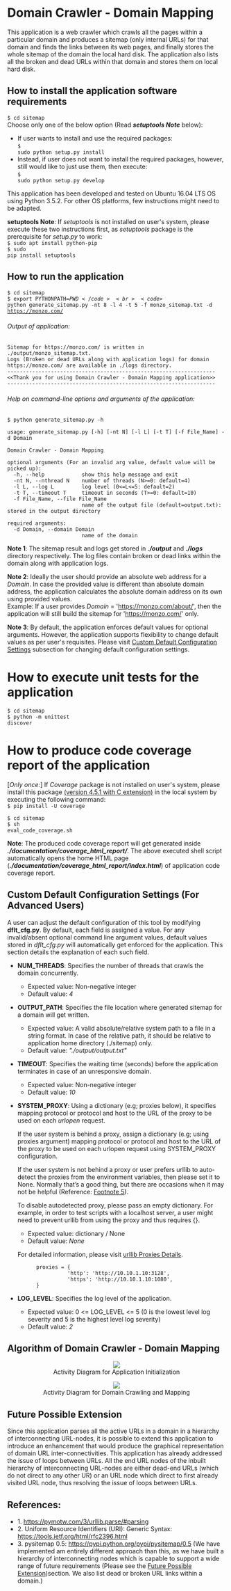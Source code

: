 # Domain Crawler - Domain Mapping
This application is a web crawler which crawls all the pages within a particular domain and produces a sitemap
(only internal URLs) for that domain and finds the links between its web pages, and finally stores the whole sitemap of the domain
the local hard disk. The application also lists all the broken and dead URLs within that domain and stores them on local hard disk.

## How to install the application software requirements
<code>$ cd sitemap</code><br>
Choose only one of the below option (Read **_setuptools Note_** below):
* If user wants to install and use the required packages:<br>
<code>$ sudo python setup.py install</code>
* Instead, if user does not want to install the required packages, however, still would like to just use them, then execute:<br>
<code>$ sudo python setup.py develop</code>

This application has been developed and tested on Ubuntu 16.04 LTS OS using Python 3.5.2. For other OS platforms, few instructions might need to be adapted.

**setuptools Note**: If _setuptools_ is not installed on user's system, please execute these two instructions first, as 
_setuptools_ package is the prerequisite for _setup.py_ to work:<br>
<code>$ sudo apt install python-pip</code><br>
<code>$ sudo pip install setuptools</code>

## How to run the application
<code>$ cd sitemap</code><br>
<code>$ export PYTHONPATH=$PWD</code><br>
<code>$ python generate_sitemap.py -nt 8 -l 4 -t 5 -f monzo_sitemap.txt -d https://monzo.com/</code>

###### Output of application:
```text
Sitemap for https://monzo.com/ is written in ./output/monzo_sitemap.txt.
Logs (Broken or dead URLs along with application logs) for domain https://monzo.com/ are available in ./logs directory.
-------------------------------------------------------------------
<<Thank you for using Domain Crawler - Domain Mapping application>>
-------------------------------------------------------------------
```

###### Help on command-line options and arguments of the application:
<code>$ python generate_sitemap.py -h</code><br>
```
usage: generate_sitemap.py [-h] [-nt N] [-l L] [-t T] [-f File_Name] -d Domain

Domain Crawler - Domain Mapping

optional arguments (For an invalid arg value, default value will be picked up):
  -h, --help            show this help message and exit
  -nt N, --nthread N    number of threads (N>=0: default=4)
  -l L, --log L         log level (0<=L<=5: default=2)
  -t T, --timeout T     timeout in seconds (T>=0: default=10)
  -f File_Name, --file File_Name
                        name of the output file (default=output.txt): stored in the output directory
                        
required arguments:
  -d Domain, --domain Domain
                        name of the domain
```

**Note 1**: The sitemap result and logs get stored in **_./output_** and **_./logs_** directory respectively. The log files contain
broken or dead links within the domain along with application logs.<br>

**Note 2**:  Ideally the user should provide an absolute web address for a _Domain_. In case the provided value is different than absolute
domain address, the application calculates the absolute domain address on its own using provided values.<br>
Example: If a user provides _Domain_ = 'https://monzo.com/about/', then the application will still build the sitemap for 'https://monzo.com/' only.

**Note 3**: By default, the application enforces default values for optional arguments. However, the application supports flexibility
to change default values as per user's requisites. Please visit [Custom Default Configuration Settings](#custom-default-configuration-settings-for-advanced-users) 
subsection for changing default configuration settings.

# How to execute unit tests for the application
<code>$ cd sitemap</code><br>
<code>$ python -m unittest discover</code>

# How to produce code coverage report of the application
[*Only once:*] If _Coverage_ package is not installed on user's system, please install this package
 [(version 4.5.1 with C extension)](http://coverage.readthedocs.io/en/coverage-4.5.1/index.html) in the local system
  by executing the following command:<br>
<code>$ pip install -U coverage</code><br>

<code>$ cd sitemap</code><br>
<code>$ sh eval_code_coverage.sh</code>

**Note**: The produced code coverage report will get generated inside **_./documentation/coverage_html_report/_**. The
above executed shell script automatically opens the home HTML page (**_./documentation/coverage_html_report/index.html_**)
of application code coverage report.

## Custom Default Configuration Settings (For Advanced Users)
A user can adjust the default configuration of this tool by modifying **dflt_cfg.py**. By default, each field is assigned a value.
For any invalid/absent optional command line argument values, default values stored in _dflt_cfg.py_ will automatically
get enforced for the application. This section details the explanation of each such field. <br>

* **NUM_THREADS**: Specifies the number of threads that crawls the domain concurrently.    
    * Expected value: Non-negative integer
    * Default value: _4_
    
* **OUTPUT_PATH**: Specifies the file location where generated sitemap for a domain will get written.    
    * Expected value: A valid absolute/relative system path to a file in a string format. In case of the relative path, it should be relative to application home directory (./sitemap) only.
    * Default value: _"./output/output.txt"_
    
* **TIMEOUT**: Specifies the waiting time (seconds) before the application terminates in case of an unresponsive domain.    
    * Expected value: Non-negative integer
    * Default value: _10_     
 
* **SYSTEM_PROXY**: Using a dictionary (e.g; proxies below), it specifies mapping protocol or protocol and host to the URL of the proxy to be used on each *urlopen* request. 

    If the user system is behind a proxy, assign a dictionary (e.g; using proxies argument) mapping protocol 
    or protocol and host to the URL of the proxy to be used on each urlopen request using SYSTEM_PROXY configuration.

    If the user system is not behind a proxy or user prefers urllib to auto-detect the proxies from the environment variables, then please set it to None. Normally that’s a good thing, but there are occasions when it may not be helpful (Reference: [Footnote 5](https://docs.python.org/3.5/howto/urllib2.html#id12)). 

    To disable autodetected proxy, please pass an empty dictionary. For example, in order to test scripts with a localhost server, 
    a user might need to prevent urllib from using the proxy and thus requires {}.
    
    * Expected value: dictionary / None
    * Default value: _None_

    For detailed information, please visit [urllib Proxies Details](https://docs.python.org/3.5/howto/urllib2.html#proxies).<br>
    ```text
          proxies = {
                    'http': 'http://10.10.1.10:3128',
                    'https': 'http://10.10.1.10:1080',
          }
    ```
     
* **LOG_LEVEL**:  Specifies the log level of the application.
    * Expected value: 0 <= LOG_LEVEL <= 5 (0 is the lowest level log severity and 5 is the highest level log severity)
    * Default value: _2_
    
## Algorithm of Domain Crawler - Domain Mapping
<p align="center">
  <img src="documentation/activity_diagrams/app_initiation.jpg">
  <br>Activity Diagram for Application Initialization<br>
</p>

<p align="center">
  <img src="documentation/activity_diagrams/domain_crawling_mapping.jpg">
  <br>Activity Diagram for Domain Crawling and Mapping<br>
</p>

## Future Possible Extension
Since this application parses all the active URLs in a domain in a hierarchy of interconnecting URL-nodes,
it is possible to extend this application to introduce an enhancement that would produce the graphical representation of domain URL inter-connectivities. This application has already addressed the issue of loops between URLs. All the end URL nodes of the inbuilt hierarchy of  interconnecting URL-nodes are either
dead-end URLs (which do not direct to any other UR) or an URL node which direct to first already visited 
URL node, thus resolving the issue of loops between URLs.

## References:
* 1\. https://pymotw.com/3/urllib.parse/#parsing 
* 2\. Uniform Resource Identifiers (URI): Generic Syntax: https://tools.ietf.org/html/rfc2396.html 
* 3\. pysitemap 0.5: https://pypi.python.org/pypi/pysitemap/0.5 
 (We have implemented am entirely different approach than this, as we have built a hierarchy of
 interconnecting nodes which is capable to support a wide range of future requirements (Please see the
 [Future Possible Extension](#future-possible-extension))section. We also list dead or broken URL links within a domain.)  
